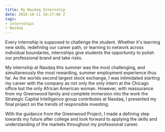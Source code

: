 ```yaml
---
title: My Nasdaq Internship
date: 2018-10-11 19:17:00 Z
tags:
- internships
- Nasdaq
---
```


Every internship is supposed to challenge the student. Whether it's learning new skills, redefining our career path, or learning to network across individual boundaries, internships give students the opportunity to polish our professional brand and take risks.

My internship at Nasdaq this summer was the most challenging, and simultaneously the most rewarding, summer employment experience thus far. As the worlds second largest stock exchange, I was intimidated starting my career with the company as not only the only intern at the Chicago office but the only African American woman. However, with reassurance from my Greenwood family and complete immersion into the work the Strategic Capital Intelligence group contributes at Nasdaq, I presented my final project on the trends of responsible investing.

With the guidance from the Greenwood Project, I made a defining step towards my future after college and look forward to applying the skills and understanding of the markets throughout my professional career. 